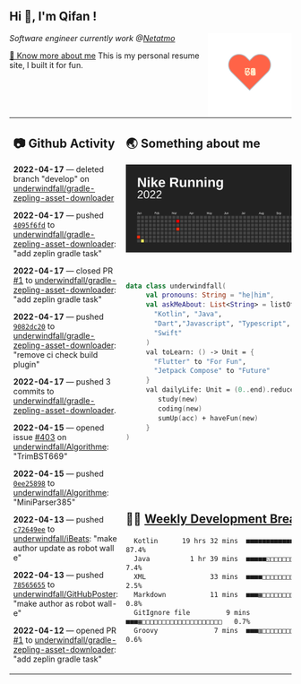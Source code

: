 <h2> Hi 👋, I'm Qifan ! </h2>
<a href="https://github.com/underwindfall/iBeats"><img align="right" width="150px" src="https://raw.githubusercontent.com/underwindfall/iBeats/main/files/heart.svg"/></a>
<p><em>Software engineer currently work @<a href="https://www.netatmo.com">Netatmo</a></em></p>
<p><a href="https://qifanyang.com/resume" target="_blank"> 🔭 Know more about me</a> This is my personal resume site, I built it for fun.</p>
<table><tr><td valign="top" rowspan="2">

 ## 📷 Github Activity
 <!-- githubActivity starts -->
  **2022-04-17** — deleted branch "develop" on [underwindfall/gradle-zepling-asset-downloader](https://api.github.com/repos/underwindfall/gradle-zepling-asset-downloader)

  **2022-04-17** — pushed [`4095f6fd`](https://github.com/underwindfall/gradle-zepling-asset-downloader/commit/4095f6fdf387b76549b28b32dc59261dcd0f46d1) to [underwindfall/gradle-zepling-asset-downloader](https://api.github.com/repos/underwindfall/gradle-zepling-asset-downloader): "add zeplin gradle task"

  **2022-04-17** — closed PR [#1](https://api.github.com/repos/underwindfall/gradle-zepling-asset-downloader/pulls/1) to [underwindfall/gradle-zepling-asset-downloader](https://api.github.com/repos/underwindfall/gradle-zepling-asset-downloader): "add zeplin gradle task"

  **2022-04-17** — pushed [`9082dc20`](https://github.com/underwindfall/gradle-zepling-asset-downloader/commit/9082dc20209e3a73223dbe29d9f993cc8ceaa68d) to [underwindfall/gradle-zepling-asset-downloader](https://api.github.com/repos/underwindfall/gradle-zepling-asset-downloader): "remove ci check build plugin"

  **2022-04-17** — pushed 3 commits to [underwindfall/gradle-zepling-asset-downloader](https://api.github.com/repos/underwindfall/gradle-zepling-asset-downloader).

  **2022-04-15** — opened issue [#403](https://api.github.com/repos/underwindfall/Algorithme/issues/403) on [underwindfall/Algorithme](https://api.github.com/repos/underwindfall/Algorithme): "TrimBST669"

  **2022-04-15** — pushed [`0ee25898`](https://github.com/underwindfall/Algorithme/commit/0ee25898c4576d135fd00b3bf3fe884b3299c2d7) to [underwindfall/Algorithme](https://api.github.com/repos/underwindfall/Algorithme): "MiniParser385"

  **2022-04-13** — pushed [`c72649ee`](https://github.com/underwindfall/iBeats/commit/c72649eeea56c47c7e48ef630c1a4af20211db85) to [underwindfall/iBeats](https://api.github.com/repos/underwindfall/iBeats): "make author update as robot wall e"

  **2022-04-13** — pushed [`78565655`](https://github.com/underwindfall/GitHubPoster/commit/78565655d6e900d68b6425a47def7f33c64e1dbf) to [underwindfall/GitHubPoster](https://api.github.com/repos/underwindfall/GitHubPoster): "make author as robot wall-e"

  **2022-04-12** — opened PR [#1](https://api.github.com/repos/underwindfall/gradle-zepling-asset-downloader/pulls/1) to [underwindfall/gradle-zepling-asset-downloader](https://api.github.com/repos/underwindfall/gradle-zepling-asset-downloader): "add zeplin gradle task"
 <!-- githubActivity ends -->
 </td><td valign="top">

 ## 🌏 Something about me
 <!-- profile starts -->
 <a href="https://github.com/underwindfall" width="100%">
   <img src="https://github.com/underwindfall/GitHubPoster/blob/main/examples/nike.svg"/>
 </a>
 <br/>
 <br/>
 <br/>

 ```kotlin
 data class underwindfall(
      val pronouns: String = "he|him",
      val askMeAbout: List<String> = listOf(
        "Kotlin", "Java",
        "Dart","Javascript", "Typescript",
        "Swift"
      )
      val toLearn: () -> Unit = {
        "Flutter" to "For Fun",
        "Jetpack Compose" to "Future"
      }
      val dailyLife: Unit = (0..end).reduce { acc, new ->
         study(new)
         coding(new)
         sumUp(acc) + haveFun(new)
      }
 )
 ```
 <!-- profile ends -->
 </td></tr><tr><td valign="top">

 ## 🏊‍♂️ <a href="https://gist.github.com/underwindfall/377ee88ba1fabd1e93516e48ca9c61eb" target="_blank">Weekly Development Breakdown</a>
  <!-- codeTime starts -->
  ```text
    Kotlin      19 hrs 32 mins  ■■■■■■■■■■■■■■■■■■■■■■■■  87.4%
    Java          1 hr 39 mins  ■■■■■◱□□□□□□□□□□□□□□□□□□   7.4%
    XML                33 mins  ■■■■□□□□□□□□□□□□□□□□□□□□   2.5%
    Markdown           11 mins  ■■■▦□□□□□□□□□□□□□□□□□□□□   0.8%
    GitIgnore file         9 mins  ■■■▦□□□□□□□□□□□□□□□□□□□□   0.7%
    Groovy              7 mins  ■■■▥□□□□□□□□□□□□□□□□□□□□   0.6%
  ```
  <!-- codeTime starts -->
  </td></tr></table>